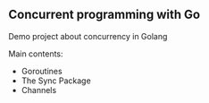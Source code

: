 ## Concurrent programming with Go

Demo project about concurrency in Golang

Main contents:

* Goroutines
* The Sync Package
* Channels

